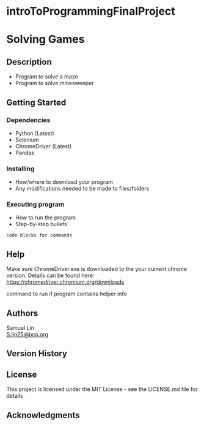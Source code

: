 # introToProgrammingFinalProject
# Solving Games


## Description

* Program to solve a maze
* Program to solve minesweeper

## Getting Started

### Dependencies

* Python (Latest)
* Selenium
* ChromeDriver (Latest)
* Pandas

### Installing

* How/where to download your program
* Any modifications needed to be made to files/folders

### Executing program

* How to run the program
* Step-by-step bullets
```
code blocks for commands
```

## Help

Make sure ChromeDriver.exe is downloaded to the your current chrome version.
Details can be found here: https://chromedriver.chromium.org/downloads

command to run if program contains helper info


## Authors

Samuel Lin
<br>
S.lin25@bcp.org

## Version History



## License

This project is licensed under the MIT License - see the LICENSE.md file for details

## Acknowledgments


